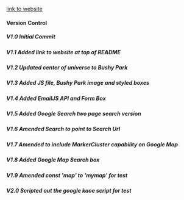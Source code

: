 [link to website](https://readri205.github.io/My-Google-Maps/)


#### Version Control

##### V1.0 Initial Commit
##### V1.1 Added link to website at top of README
##### V1.2 Updated center of universe to Bushy Park
##### V1.3 Added JS file, Bushy Park image and styled boxes
##### V1.4 Added EmailJS API and Form Box
##### V1.5 Added Google Search two page search version
##### V1.6 Amended Search to point to Search Url
##### V1.7 Amended to include MarkerCluster capability on Google Map
##### V1.8 Added Google Map Search box
##### V1.9 Amended const 'map' to 'mymap' for test
##### V2.0 Scripted out the google kaoe script for test